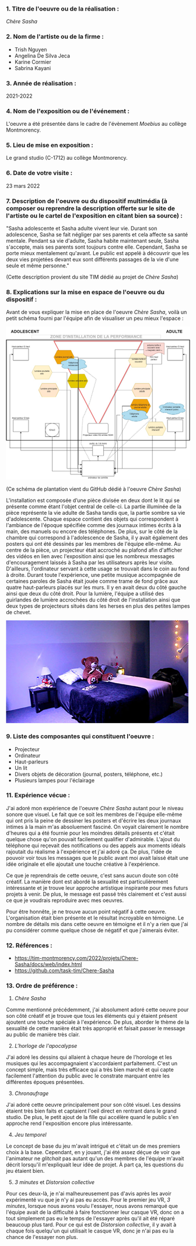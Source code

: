 ### 1. Titre de l'oeuvre ou de la réalisation :

*Chère Sasha*

### 2. Nom de l'artiste ou de la firme :

- Trish Nguyen
- Angelina De Silva Jeca
- Karine Cormier
- Sabrina Kayani

### 3. Année de réalisation :

2021-2022

### 4. Nom de l'exposition ou de l'événement :

L'oeuvre a été présentée dans le cadre de l'évènement *Moebius* au collège Montmorency.

### 5. Lieu de mise en exposition :

Le grand studio (C-1712) au collège Montmorency.

### 6. Date de votre visite : 

 23 mars 2022

### 7. Description de l'oeuvre ou du dispositif multimédia (à composer ou reprendre la description offerte sur le site de l'artiste ou le cartel de l'exposition en citant bien sa source) : 

"Sasha adolescente et Sasha adulte vivent leur vie. Durant son adolescence, Sasha se fait négliger par ses parents et cela affecte sa santé mentale. Pendant sa vie d'adulte, Sasha habite maintenant seule, Sasha s'accepte, mais ses parents sont toujours contre elle. Cependant, Sasha se porte mieux mentalement qu'avant. Le public est appelé à découvrir que les deux vies projetées devant eux sont différents passages de la vie d'une seule et même personne."

(Cette description provient du site TIM dédié au projet de *Chère Sasha*)

### 8. Explications sur la mise en espace de l'oeuvre ou du dispositif : 

Avant de vous expliquer la mise en place de l'oeuvre *Chère Sasha*, voilà un petit schéma fourni par l'équipe afin de visualiser un peu mieux l'espace : 

![schema_installation_plantation](medias/photographies/espace_installation_sasha_01.jpg)

(Ce schéma de plantation vient du GitHub dédié à l'oeuvre *Chère Sasha*)

L'installation est composée d’une pièce divisée en deux dont le lit qui se présente comme étant l'objet central de celle-ci. La partie illuminée de la pièce représente la vie adulte de Sasha tandis que, la partie sombre sa vie d'adolescente. Chaque espace contient des objets qui correspondent à l'ambiance de l'époque spécifiée comme des journaux intimes écrits à la main, des manuels ou encore des téléphones. De plus, sur le côté de la chambre qui correspond à l'adolescence de Sasha, il y avait également des posters qui ont été dessinés par les membres de l'équipe elle-même. Au centre de la pièce, un projecteur était accroché au plafond afin d'afficher des vidéos en lien avec l'exposition ainsi que les nombreux messages d'encouragement laissés à Sasha par les utilisateurs après leur visite. D'ailleurs, l'ordinateur servant à cette usage se trouvait dans le coin au fond à droite. Durant toute l'expérience, une petite musique accompagnée de certaines paroles de Sasha était jouée comme trame de fond grâce aux quatre haut-parleurs placés sur les murs. Il y en avait deux du côté gauche ainsi que deux du côté droit. Pour la lumière, l'équipe a utilisé des guirlandes de lumière accrochées du côté droit de l'installation ainsi que deux types de projecteurs situés dans les herses en plus des petites lampes de chevet. 

![installation_chambre_sasha](medias/photographies/espace_installation_sasha_02.jpg)

### 9. Liste des composantes qui constituent l'oeuvre :

- Projecteur 
- Ordinateur 
- Haut-parleurs 
- Un lit 
- Divers objets de décoration (journal, posters, téléphone, etc.) 
- Plusieurs lampes pour l'éclairage

### 11. Expérience vécue :

J'ai adoré mon expérience de l'oeuvre *Chère Sasha* autant pour le niveau sonore que visuel. Le fait que ce soit les membres de l'équipe elle-même qui ont pris la peine de dessiner les posters et d'écrire les deux journaux intimes à la main m'as absoluement fasciné. On voyait clairement le nombre d'heures qui a été fournie pour les moindres détails présents et c'était quelque chose qu'on pouvait facilement qualifier d'admirable. L'ajout du téléphone qui reçevait des notifications ou des appels aux moments idéals rajoutait du réalisme à l'expérience et j'ai adoré ça. De plus, l'idée de pouvoir voir tous les messages que le public avant moi avait laissé était une idée originale et elle ajoutait une touche créative à l'expérience.

Ce que je reprendrais de cette oeuvre, c'est sans aucun doute son côté créatif. La manière dont est abordé la sexualité est particulièrement intéressante et je trouve leur approche artistique inspirante pour mes futurs projets à venir. De plus, le message est passé très clairement et c'est aussi ce que je voudrais reproduire avec mes oeuvres.

Pour être honnête, je ne trouve aucun point négatif à cette oeuvre. L'organisation était bien présente et le résultat incroyable en témoigne. Le nombre de détails mis dans cette oeuvre en témoigne et il n'y a rien que j'ai pu considérer comme quelque chose de négatif et que j'aimerais éviter.
 

 ### 12. Références :
 
- https://tim-montmorency.com/2022/projets/Chere-Sasha/docs/web/index.html
- https://github.com/task-tim/Chere-Sasha


### 13. Ordre de préférence : 

1. *Chère Sasha* 

Comme mentionné précédemment, j'ai absolument adoré cette oeuvre pour son côté créatif et je trouve que tous les éléments qui y étaient présent ajoutent une touche spéciale à l'expérience. De plus, aborder le thème de la sexualité de cette manière était très approprié et faisait passer le message au public de manière très clair.

2. *L'horloge de l'apocalypse*

J'ai adoré les dessins qui allaient à chaque heure de l'horologe et les musiques qui les accompagnaient s'accordaient parfaitement. C'est un concept simple, mais très efficace qui a très bien marché et qui capte facilement l'attention du public avec le constrate marquant entre les différentes époques présentées. 

3. *Chronaufrage* 

J'ai adoré cette oeuvre principalement pour son côté visuel. Les dessins étaient très bien faits et captaient l'oeil direct en rentrant dans le grand studio. De plus, le petit ajout de la fille qui accélère quand le public s'en approche rend l'exposition encore plus intéressante.

4. *Jeu temporel* 

Le concept de base du jeu m'avait intrigué et c'était un de mes premiers choix à la base. Cependant, en y jouant, j'ai été assez déçue de voir que l'animateur ne *glitchait* pas autant qu'un des membres de l'équipe m'avait décrit lorsqu'il m'expliquait leur idée de projet. À part ça, les questions du jeu étaient bien.

5. *3 minutes* et *Distorsion collective*

Pour ces deux-là, je n'ai malheureusement pas d'avis après les avoir expérimenté vu que je n'y ai pas eu accès. Pour le premier jeu VR, *3 minutes*, lorsque nous avons voulu l'essayer, nous avons remarqué que l'équipe avait de la difficulté à faire fonctionner leur casque VR, donc on a tout simplement pas eu le temps de l'essayer après qu'il ait été réparé beaucoup plus tard. Pour ce qui est de *Distorsion collective*, il y avait à chaque fois quelqu'un qui utilisait le casque VR, donc je n'ai pas eu la chance de l'essayer non plus.
